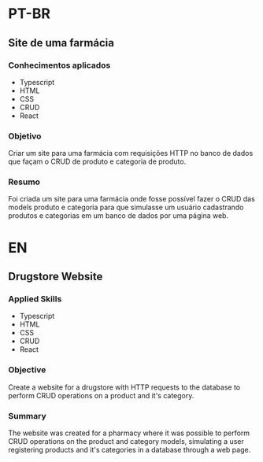 # PT-BR

## Site de uma farmácia

### Conhecimentos aplicados
* Typescript
* HTML
* CSS
* CRUD
* React

### Objetivo
Criar um site para uma farmácia com requisições HTTP no banco de dados que façam o CRUD de produto e categoria de produto.

### Resumo
Foi criada um site para uma farmácia onde fosse possível fazer o CRUD das models produto e categoria para que simulasse um usuário cadastrando produtos e categorias em um banco de dados por uma página web.

# EN

## Drugstore Website

### Applied Skills
* Typescript
* HTML
* CSS
* CRUD
* React

### Objective
Create a website for a drugstore with HTTP requests to the database to perform CRUD operations on a product and it's category.

### Summary

The website was created for a pharmacy where it was possible to perform CRUD operations on the product and category models, simulating a user registering products and it's categories in a database through a web page.
